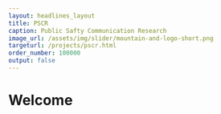```yaml
---
layout: headlines_layout
title: PSCR
caption: Public Safty Communication Research
image_url: /assets/img/slider/mountain-and-logo-short.png
targeturl: /projects/pscr.html
order_number: 100000
output: false
---
```


# Welcome
